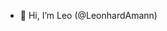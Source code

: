 - 👋 Hi, I’m Leo (@LeonhardAmann)

<!---
LeonhardAmann/LeonhardAmann is a ✨ special ✨ repository because its `README.md` (this file) appears on your GitHub profile.
You can click the Preview link to take a look at your changes.
--->

